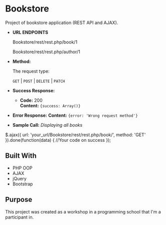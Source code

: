 # Bookstore

Project of bookstore application (REST API and AJAX). 

* **URL ENDPOINTS**

  Bookstore/rest/rest.php/book/1
  
  Bookstore/rest/rest.php/author/1
  
* **Method:**
    
  The request type:
  
  `GET` | `POST` | `DELETE` | `PATCH`
    
* **Success Response:**

    * **Code:** 200 <br />
      **Content:** `{success: Array()}`
      
* **Error Response:**
      **Content:** `{error: 'Wrong request method'}`
       
* **Sample Call:**
*Displaying all books*

$.ajax({
    url: 'your_url/Bookstore/rest/rest.php/book/',
    method: 'GET'
}).done(function(data) {
    //Your code on success
});

## Built With

- PHP OOP
- AJAX
- jQuery
- Bootstrap

## Purpose

This project was created as a workshop in a programming school that I'm a participant in.
